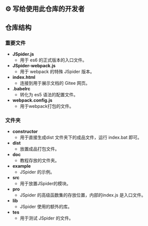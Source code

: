 ## :gear: 写给使用此仓库的开发者

## 仓库结构
### 重要文件
- **JSpider.js** 
    - 用于 es6 的正式版本的入口文件。
- **JSpider-webpack.js** 
    - 用于 webpack 的特殊 JSpider 版本。
- **index.html** 
    - 连接到用于展示文档的 Gitee 网页。
- **.babelrc** 
    - 转化为 es5 语法的配置文件。
- **webpack.config.js** 
    - 用于webpack打包的文件。

### 文件夹
- **constructor** 
    - 用于直接生成dist 文件夹下的成品文件，运行 index.bat 即可。
- **dist**
    - 放置成品打包文件。
- **doc**
    - 教程存放的文件夹。
- **example**
    - JSpider 的示例。
- **src**
    - 用于放置JSpider的模块。
- **pro**
    - JSpider 的高级函数集的存放位置，内部的index.js 是入口文件。
- **lib**
    - JSpider 使用的额外的库。
- **tes**
    - 用于测试 JSpider 的文件。